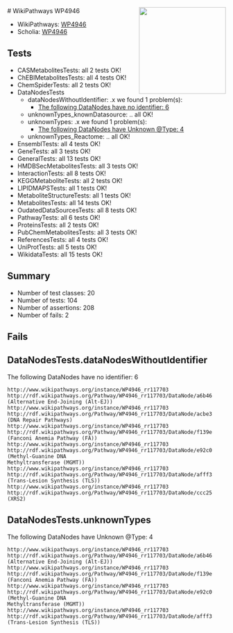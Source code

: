 <img style="float: right; width: 200px" src="https://upload.wikimedia.org/wikipedia/commons/thumb/8/83/Wplogo_with_text_500.png/640px-Wplogo_with_text_500.png" />
# WikiPathways WP4946

* WikiPathways: [WP4946](https://new.wikipathways.org/pathways/WP4946)
* Scholia: [WP4946](https://scholia.toolforge.org/wikipathways/WP4946)
## Tests
* CASMetabolitesTests: all 2 tests OK!
* ChEBIMetabolitesTests: all 4 tests OK!
* ChemSpiderTests: all 2 tests OK!
* DataNodesTests
    * dataNodesWithoutIdentifier: .x we found 1 problem(s):
        * [The following DataNodes have no identifier: 6](#d2d32fa5)
    * unknownTypes_knownDatasource: .. all OK!
    * unknownTypes: .x we found 1 problem(s):
        * [The following DataNodes have Unknown @Type: 4](#839973e2)
    * unknownTypes_Reactome: .. all OK!
* EnsemblTests: all 4 tests OK!
* GeneTests: all 3 tests OK!
* GeneralTests: all 13 tests OK!
* HMDBSecMetabolitesTests: all 3 tests OK!
* InteractionTests: all 8 tests OK!
* KEGGMetaboliteTests: all 2 tests OK!
* LIPIDMAPSTests: all 1 tests OK!
* MetaboliteStructureTests: all 1 tests OK!
* MetabolitesTests: all 14 tests OK!
* OudatedDataSourcesTests: all 8 tests OK!
* PathwayTests: all 6 tests OK!
* ProteinsTests: all 2 tests OK!
* PubChemMetabolitesTests: all 3 tests OK!
* ReferencesTests: all 4 tests OK!
* UniProtTests: all 5 tests OK!
* WikidataTests: all 15 tests OK!


## Summary

* Number of test classes: 20
* Number of tests: 104
* Number of assertions: 208
* Number of fails: 2

## Fails

<a name="d2d32fa5" />

## DataNodesTests.dataNodesWithoutIdentifier

The following DataNodes have no identifier: 6
```
http://www.wikipathways.org/instance/WP4946_rr117703 http://rdf.wikipathways.org/Pathway/WP4946_rr117703/DataNode/a6b46 (Alternative End-Joining (Alt-EJ))
http://www.wikipathways.org/instance/WP4946_rr117703 http://rdf.wikipathways.org/Pathway/WP4946_rr117703/DataNode/acbe3 (DNA Repair Pathways)
http://www.wikipathways.org/instance/WP4946_rr117703 http://rdf.wikipathways.org/Pathway/WP4946_rr117703/DataNode/f139e (Fanconi Anemia Pathway (FA))
http://www.wikipathways.org/instance/WP4946_rr117703 http://rdf.wikipathways.org/Pathway/WP4946_rr117703/DataNode/e92c0 (Methyl-Guanine DNA 
Methyltransferase (MGMT))
http://www.wikipathways.org/instance/WP4946_rr117703 http://rdf.wikipathways.org/Pathway/WP4946_rr117703/DataNode/afff3 (Trans-Lesion Synthesis (TLS))
http://www.wikipathways.org/instance/WP4946_rr117703 http://rdf.wikipathways.org/Pathway/WP4946_rr117703/DataNode/ccc25 (XRS2)
```

<a name="839973e2" />

## DataNodesTests.unknownTypes

The following DataNodes have Unknown @Type: 4
```
http://www.wikipathways.org/instance/WP4946_rr117703 http://rdf.wikipathways.org/Pathway/WP4946_rr117703/DataNode/a6b46 (Alternative End-Joining (Alt-EJ))
http://www.wikipathways.org/instance/WP4946_rr117703 http://rdf.wikipathways.org/Pathway/WP4946_rr117703/DataNode/f139e (Fanconi Anemia Pathway (FA))
http://www.wikipathways.org/instance/WP4946_rr117703 http://rdf.wikipathways.org/Pathway/WP4946_rr117703/DataNode/e92c0 (Methyl-Guanine DNA 
Methyltransferase (MGMT))
http://www.wikipathways.org/instance/WP4946_rr117703 http://rdf.wikipathways.org/Pathway/WP4946_rr117703/DataNode/afff3 (Trans-Lesion Synthesis (TLS))
```

